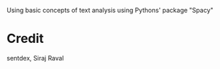Using basic concepts of text analysis using Pythons' package "Spacy"

# Credit
sentdex, Siraj Raval
